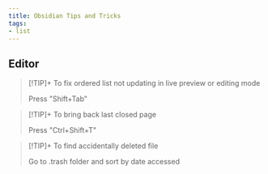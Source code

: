 ```yaml
---
title: Obsidian Tips and Tricks
tags: 
- list
---
```










## Editor



>[!TIP]+ To fix ordered list not updating in live preview or editing mode
> 
>Press "Shift+Tab"


>[!TIP]+ To bring back last closed page
> 
>Press "Ctrl+Shift+T"


>[!TIP]+ To find accidentally deleted file
> 
>Go to .trash folder and sort by date accessed
>






